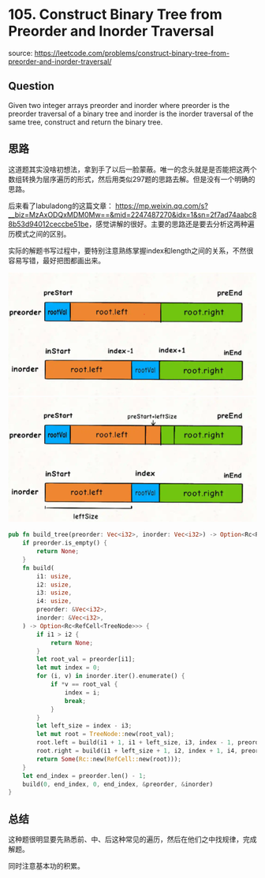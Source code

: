 # 105. Construct Binary Tree from Preorder and Inorder Traversal

source: <https://leetcode.com/problems/construct-binary-tree-from-preorder-and-inorder-traversal/>

## Question

Given two integer arrays preorder and inorder where preorder is the preorder traversal of a binary tree and inorder is the inorder traversal of the same tree, construct and return the binary tree.

## 思路

这道题其实没啥初想法，拿到手了以后一脸蒙蔽。唯一的念头就是是否能把这两个数组转换为层序遍历的形式，然后用类似297题的思路去解。但是没有一个明确的思路。

后来看了labuladong的这篇文章： <https://mp.weixin.qq.com/s?__biz=MzAxODQxMDM0Mw==&mid=2247487270&idx=1&sn=2f7ad74aabc88b53d94012ceccbe51be>，感觉讲解的很好。主要的思路还是要去分析这两种遍历模式之间的区别。

实际的解题书写过程中，要特别注意熟练掌握index和length之间的关系，不然很容易写错，最好把图都画出来。

<img src='../../assets/leetcode_105.png' />
<img src='../../assets/leetcode_105_2.png' />

```rs
pub fn build_tree(preorder: Vec<i32>, inorder: Vec<i32>) -> Option<Rc<RefCell<TreeNode>>> {
    if preorder.is_empty() {
        return None;
    }
    fn build(
        i1: usize,
        i2: usize,
        i3: usize,
        i4: usize,
        preorder: &Vec<i32>,
        inorder: &Vec<i32>,
    ) -> Option<Rc<RefCell<TreeNode>>> {
        if i1 > i2 {
            return None;
        }
        let root_val = preorder[i1];
        let mut index = 0;
        for (i, v) in inorder.iter().enumerate() {
            if *v == root_val {
                index = i;
                break;
            }
        }
        let left_size = index - i3;
        let mut root = TreeNode::new(root_val);
        root.left = build(i1 + 1, i1 + left_size, i3, index - 1, preorder, inorder);
        root.right = build(i1 + left_size + 1, i2, index + 1, i4, preorder, inorder);
        return Some(Rc::new(RefCell::new(root)));
    }
    let end_index = preorder.len() - 1;
    build(0, end_index, 0, end_index, &preorder, &inorder)
}
```

## 总结

这种题很明显要先熟悉前、中、后这种常见的遍历，然后在他们之中找规律，完成解题。

同时注意基本功的积累。
